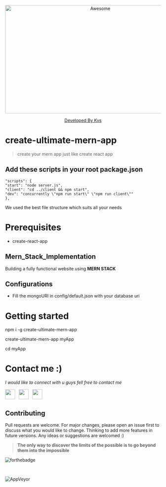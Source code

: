 
  
  

<div  align="center">

<br/>

<br/>

<img  width="600"  height="350"  src="https://image.freepik.com/free-vector/awesome-typography-print-t-shirt_142392-13.jpg"  alt="Awesome"/>

<br/>

<a  href="https://github.com/kvssankar">Developed By Kvs</a>

</div>

  
  
  
  

# create-ultimate-mern-app

  

> create your mern app just like create react app

  

## Add these scripts in your root package.json

    "scripts": {
    "start": "node server.js",    
    "client": "cd ../client && npm start",
    "dev": "concurrently \"npm run start\" \"npm run client\""
    },

  

We used the best file structure which suits all your needs

  

# Prerequisites

- create-react-app

  

## Mern_Stack_Implementation

Building a fully functional website using **MERN STACK**

  

## Configurations

- Fill the mongoURI in config/default.json with your database uri

  

# Getting started

  

npm i -g create-ultimate-mern-app

create-ultimate-mern-app myApp

cd myApp

  
  
  

# Contact me :)

*I would like to connect with u guys fell free to contact me*

  

<a  href="https://www.facebook.com/sankar.ub"  target="_blank"><img  height="32"  width="32"  src="https://cdn.jsdelivr.net/npm/simple-icons@latest/icons/facebook.svg"  /></a>  &nbsp;&nbsp;<a  href="https://www.linkedin.com/in/sankar-kvs-a6a71b1a3/"  target="_blank"><img  height="32"  width="32"  src="https://cdnjs.cloudflare.com/ajax/libs/ionicons/4.5.6/collection/build/ionicons/svg/logo-linkedin.svg"  /></a>  &nbsp;&nbsp;<a  href="https://www.instagram.com/kvs_sk/"  target="_blank"><img  height="32"  width="32"  src="https://cdn.jsdelivr.net/npm/simple-icons@latest/icons/instagram.svg"  /></a>

  

## Contributing

Pull requests are welcome. For major changes, please open an issue first to discuss what you would like to change. Thinking to add more features in future versions. Any ideas or suggestions are welcomed :)

  
  

  

>  **The only way to discover the limits of the possible is to go beyond them into the impossible**

  

![forthebadge](https://forthebadge.com/images/badges/built-with-love.svg)

<br/>

![AppVeyor](https://img.shields.io/badge/by-KVS-red?style=for-the-badge)